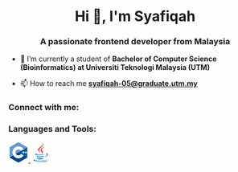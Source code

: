 <h1 align="center">Hi 👋, I'm Syafiqah</h1>
<h3 align="center">A passionate frontend developer from Malaysia</h3>

- 🌱 I’m currently a student of **Bachelor of Computer Science (Bioinformatics) at Universiti Teknologi Malaysia (UTM)**

- 📫 How to reach me **syafiqah-05@graduate.utm.my**

<h3 align="left">Connect with me:</h3>
<p align="left">
</p>

<h3 align="left">Languages and Tools:</h3>
<p align="left"> <a href="https://www.w3schools.com/cpp/" target="_blank" rel="noreferrer"> <img src="https://raw.githubusercontent.com/devicons/devicon/master/icons/cplusplus/cplusplus-original.svg" alt="cplusplus" width="40" height="40"/> </a> <a href="https://www.java.com" target="_blank" rel="noreferrer"> <img src="https://raw.githubusercontent.com/devicons/devicon/master/icons/java/java-original.svg" alt="java" width="40" height="40"/> </a> </p>
